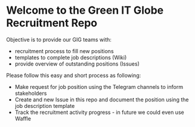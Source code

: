 # Welcome to the Green IT Globe Recruitment Repo

Objective is to provide our GIG teams with: 
* recruitment process to fill new positions
* templates to complete job descriptions (Wiki)
* provide overview of outstanding positions (Issues)

Please follow this easy and short process as following:

* Make request for job position using the Telegram channels to inform stakeholders
* Create and new Issue in this repo and document the position using the job description template
* Track the recruitment activity progress - in future we could even use Waffle
